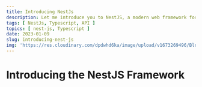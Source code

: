 ```yaml
---
title: Introducing NestJs
description: Let me introduce you to NestJS, a modern web framework for building API using Node.js and TypeScript
tags: [ NestJs, Typescript, API ]
topics: [ nest-js, Typescript ]
date: 2023-01-09
slug: introducing-nest-js
img: 'https://res.cloudinary.com/dpdwhd6ka/image/upload/v1673269496/Blog/articles/nuxt-js/helloworld_gnvjcx.png'
---
```


# Introducing the NestJS Framework

